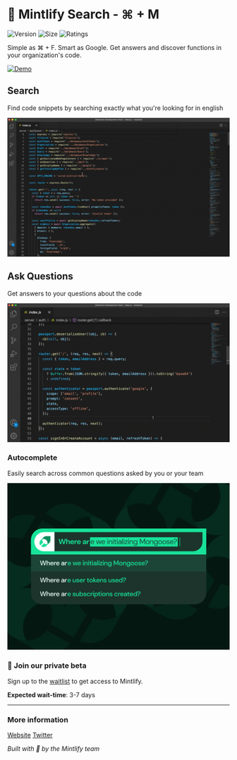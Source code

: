 # 🌿 Mintlify Search - ⌘ + M

![Version](https://img.shields.io/visual-studio-marketplace/v/mintlify.search) ![Size](https://img.shields.io/github/languages/code-size/mintlify/vscode) ![Ratings](https://img.shields.io/visual-studio-marketplace/r/mintlify.search)

Simple as ⌘ + F. Smart as Google. Get answers and discover functions in your organization's code.

[![Demo](/img/demo-large.gif)](https://www.loom.com/embed/69b43d89c6ee43c8bc6ddc1e282854e3?autoplay=1)

## Search

Find code snippets by searching exactly what you're looking for in english

<img src="/img/search.gif" width="520px" />

## Ask Questions

Get answers to your questions about the code

<img src="/img/ask.gif" width="520px" />

### Autocomplete

Easily search across common questions asked by you or your team

<img src="/img/autocomplete.png" width="520px" />

### 🌿 Join our private beta

Sign up to the [waitlist](https://www.mintlify.com/start-minting) to get access to Mintlify.

**Expected wait-time**: 3-7 days

-----------------------------------------------------------------------------------------------------------
### More information

[Website](https://mintlify.com/)
[Twitter](https://twitter.com/mintlify)

*Built with 💚 by the Mintlify team*